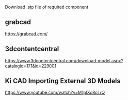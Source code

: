 Download .stp file of required component

## grabcad 
https://grabcad.com/

## 3dcontentcentral
https://www.3dcontentcentral.com/download-model.aspx?catalogid=171&id=229001

## Ki CAD Importing External 3D Models
https://www.youtube.com/watch?v=M1plXo8oLrQ
